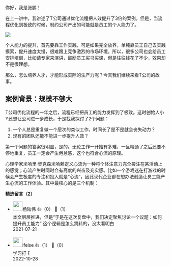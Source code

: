 你好，我是张鹏！

在上一讲中，我讲述了T公司通过优化流程把人效提升了3倍的案例。但是，当流程优化到极致的时候，制约公司产出的可能就是员工的个人能力了。

![](https://static001.geekbang.org/resource/image/d7/eb/d7401d1b228161b81c551eaa9083dceb.jpg?wh=2700%2A1370)

个人能力的提升，首先要靠工作实践，可是如果完全放养，单纯靠员工自己去实践摸索，提升速度太慢，很难跟上竞争激烈的市场环境。所以，很多公司也会给员工安排培训，比如请专家来演讲，鼓励员工买书买课，但是往往钱花了不少，效果却不是很理想。

那么，怎么培养人才，才能形成实际的生产力呢？今天我们继续来看T公司的故事。

## 案例背景：规模不够大

T公司优化流程的一年之后，流程已经把员工的能力发挥到了极致。这时创始人小Y还想让公司进一步成长，于是找我探讨了2个问题：

1. 一个人总是重复做一个层次的类似工作，时间长了是不是就会丧失动力？
2. 现有的团队还能不能进一步提升人效？

第一个问题的答案很明显，是的。无论工作一开始有多难，一旦精通了之后还要不停地重复，员工一定会产生倦怠感，这个也符合心流的原理。

心理学家米哈里·契克森米哈赖定义心流为一种将个体注意力完全投注在某活动上的感觉；心流产生时同时会有高度的兴奋及充实感。比如一个游戏迷在打游戏的时候会产生极度的专注和投入就是“心流”，因此现代企业都在想办法创造让员工能产生心流的工作体验。其中最核心的是三个机制：
<div><strong>精选留言（2）</strong></div><ul>
<li><img src="https://static001.geekbang.org/account/avatar/00/10/e9/e9/1f95e422.jpg" width="30px"><span>杨陆伟</span> 👍（0） 💬（1）<div>本文层层推进，但是“于是在这次复盘中，我们决定聚焦讨论一个议题：如何提升员工能力” 这个逻辑是怎么跳转的，没太看明白</div>2021-07-21</li><br/><li><img src="https://static001.geekbang.org/account/avatar/00/26/eb/d7/90391376.jpg" width="30px"><span>ifelse</span> 👍（1） 💬（0）<div>学习打卡</div>2022-10-28</li><br/>
</ul>